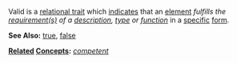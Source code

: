 Valid is a [relational trait](https://github.com/gcassel/Modular-Organization-Terminology/blob/master/compound-terms/relational-trait.md) which [indicates](https://github.com/gcassel/Modular-Organization-Terminology/blob/master/terms/indicate.md) that an [element](https://github.com/gcassel/Modular-Organization-Terminology/blob/master/terms/element.md) *fulfills the [requirement(s)](https://github.com/gcassel/Modular-Organization-Terminology/blob/master/terms/require.md) of a [description](https://github.com/gcassel/Modular-Organization-Terminology/blob/master/terms/describe.md), [type](https://github.com/gcassel/Modular-Organization-Terminology/blob/master/terms/type.md) or [function](https://github.com/gcassel/Modular-Organization-Terminology/blob/master/terms/function.md)* in a [specific](https://github.com/gcassel/Modular-Organization-Terminology/blob/master/terms/specific.md) [form](https://github.com/gcassel/Modular-Organization-Terminology/blob/master/terms/form.md).

**See Also:** [true](https://github.com/gcassel/Modular-Organization-Terminology/blob/master/terms/true.md), [false](https://github.com/gcassel/Modular-Organization-Terminology/blob/master/terms/false.md)

**[Related](https://github.com/gcassel/Modular-Organization-Terminology/blob/master/terms/relationship.md) [Concepts](https://github.com/gcassel/Modular-Organization-Terminology/blob/master/terms/concept.md):** *[competent](https://github.com/gcassel/Modular-Organization-Terminology/blob/master/terms/competence.md)*


